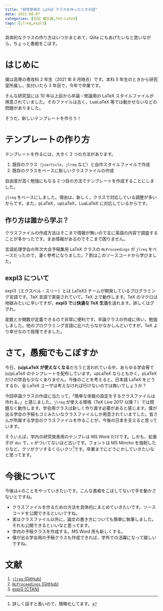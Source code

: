 ```yaml
---
title: "研究室用の LaTeX クラスを作ったときの話"
date: 2021-08-07
categories: [日記-備忘録,TeX-LaTeX]
tags: [jlreq,expl3]
---
```


具体的なクラスの作り方はいつかまとめて，Qiita にもあげたいなと思いながら，ちょっと愚痴をこぼす。

# はじめに

僕は高専の専攻科 2 年生（2021 年 8 月時点）です。本科 5 年生のときから研究室所属し，気付いたら 3 年目で，今年で卒業です。

そんな研究室には 10 年以上前から卒論・修論用の LaTeX スタイルファイルが用意されていました。そのファイルは古く，LuaLaTeX 等では動かせないなどの問題がありました。

そうだ，新しいテンプレートを作ろう！

# テンプレートの作り方

テンプレートを作るには，大きく 2 つの方法があります。

1. 既存のクラス（`jsarticle`，`jlreq` など）と自作スタイルファイルで作成
2. 既存のクラスをベースに新しいクラスファイルの作成

自由度が高く勉強にもなる 2 つ目の方法でテンプレートを作成することにしました。

`jlreq` をベースにしました。理由は，新しく，クラスで対応している調整が多いからです。また，pLaTeX，upLaTeX，LuaLaTeX に対応しているからです。

## 作り方は誰から学ぶ？

クラスファイルの作成方法はそこまで情報が無いので主に英語の内容で調査することが多かったです。まあ情報があるのでそこまで困りません。

言語処理学会の年次大会予稿集用 LaTeX クラスの `NLProceedings` が `jlreq` をベースだったので，凄く参考になりました。7 割はこのソースコードから学びました。

## expl3 について

expl3（エクスペル・スリー）とは LaTeX3 チームが開発しているプログラミング言語です。TeX 言語で実装されていて，TeX 上で動作します。TeX のマクロは地獄みたいに辛いですが，**expl3 で**は**快適な TeX 生活**を送れます。詳しくはググれ。

変数とか関数が定義できるので非常に便利です。卒論クラスの作成に伴い，勉強しました。他のプログラミング言語に比べたらなかなかしんどいですが，TeX より幸せなので我慢できました。

# さて，愚痴でもこぼすか

今日，**(u)pLaTeX が使えなくなる**だろうと言われている中，あらゆる学会等で (u)pLaTeX のテンプレートを配布しています。upLaTeX ならともかく，pLaTeX だけの学会も少なくありません。今後のことを考えると，日本語 LaTeX をどうするか，全 LaTeX ユーザは考えなければ行けないのでは無いでしょうか？

今回卒論クラスの作成に当たって，「簡単な体裁の設定をするクラスファイルは作れる。」と感じました。`jlreq` が使える環境（TeX Live 2017 以降？）では問題なく動作します。学会用クラスは新しく作り直す必要があると感じます。僕が出る学会の予稿もゴミみたいなクラスファイルしか用意されていまでした。皆さんが所属する学会のクラスファイルを作ることが，今後の日本を支えると思っています。

そういえば，学内の研究発表用のテンプレは MS Word だけです。しかも，拡張子が `doc` で，`x` がついてないほど古いです。フォントは MS Mincho を強制したりなど，クソがクソするくらいクソ[^kuso]です。卒業までにどうにかしていきたいなと思ってます。

[^kuso]: 詳しく話すと長いので，簡略化してます。

# 今後について

今後は↓のことをやっていきたいです。こんな愚痴をこぼしてないで手を動かさないとですね。

- クラスファイルを作るための方法を具体的にまとめていきたいです。ソースコードを公開できるといいですね。
- 実はクラスファイル以外に，論文の書き方についても簡単に執筆しました。それも公開できるといいなと思ってます。
- 学内の予稿クラスを作成する。MS Word 用も新しくする。
- 僕が出る学会用の予稿クラスも作成できれば，学外での活躍になって嬉しいですね。

# 文献

1. [`jlreq` (GitHub)](https://github.com/abenori/jlreq)
2. [`NLProceedings` (GitHub)](https://github.com/wtsnjp/nlproceedings)
3. [expl3 (CTAN)](https://ctan.org/pkg/expl3)
